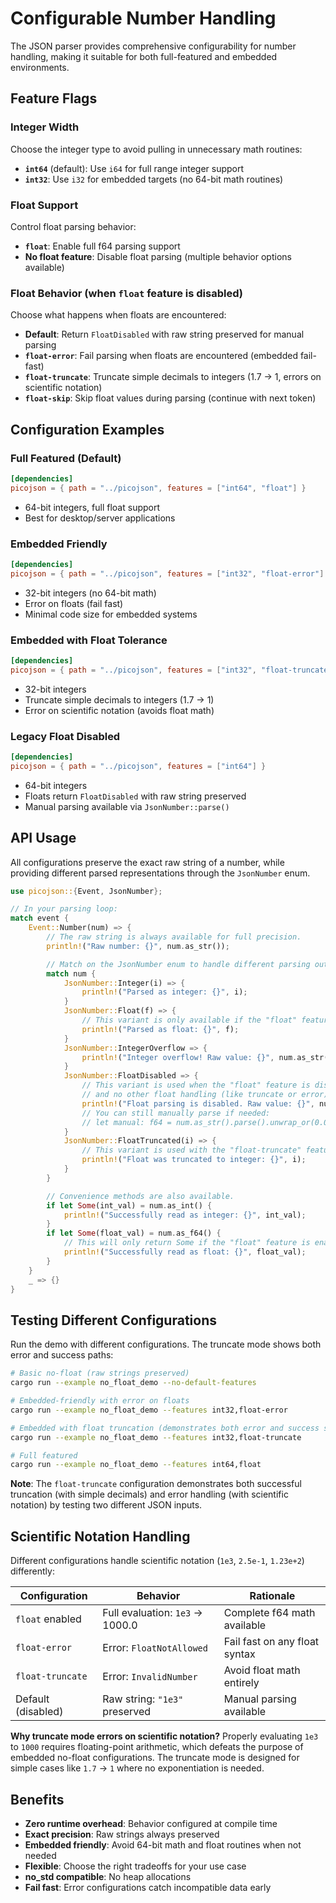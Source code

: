 # Configurable Number Handling

The JSON parser provides comprehensive configurability for number handling, making it suitable for both full-featured and embedded environments.

## Feature Flags

### Integer Width
Choose the integer type to avoid pulling in unnecessary math routines:

- **`int64`** (default): Use `i64` for full range integer support
- **`int32`**: Use `i32` for embedded targets (no 64-bit math routines)

### Float Support
Control float parsing behavior:

- **`float`**: Enable full f64 parsing support
- **No float feature**: Disable float parsing (multiple behavior options available)

### Float Behavior (when `float` feature is disabled)
Choose what happens when floats are encountered:

- **Default**: Return `FloatDisabled` with raw string preserved for manual parsing
- **`float-error`**: Fail parsing when floats are encountered (embedded fail-fast)
- **`float-truncate`**: Truncate simple decimals to integers (1.7 → 1, errors on scientific notation)
- **`float-skip`**: Skip float values during parsing (continue with next token)

## Configuration Examples

### Full Featured (Default)
```toml
[dependencies]
picojson = { path = "../picojson", features = ["int64", "float"] }
```
- 64-bit integers, full float support
- Best for desktop/server applications

### Embedded Friendly
```toml
[dependencies]
picojson = { path = "../picojson", features = ["int32", "float-error"] }
```
- 32-bit integers (no 64-bit math)
- Error on floats (fail fast)
- Minimal code size for embedded systems

### Embedded with Float Tolerance
```toml
[dependencies]
picojson = { path = "../picojson", features = ["int32", "float-truncate"] }
```
- 32-bit integers
- Truncate simple decimals to integers (1.7 → 1)
- Error on scientific notation (avoids float math)

### Legacy Float Disabled
```toml
[dependencies]
picojson = { path = "../picojson", features = ["int64"] }
```
- 64-bit integers
- Floats return `FloatDisabled` with raw string preserved
- Manual parsing available via `JsonNumber::parse()`

## API Usage

All configurations preserve the exact raw string of a number, while providing different parsed representations through the `JsonNumber` enum.

```rust
use picojson::{Event, JsonNumber};

// In your parsing loop:
match event {
    Event::Number(num) => {
        // The raw string is always available for full precision.
        println!("Raw number: {}", num.as_str());

        // Match on the JsonNumber enum to handle different parsing outcomes.
        match num {
            JsonNumber::Integer(i) => {
                println!("Parsed as integer: {}", i);
            }
            JsonNumber::Float(f) => {
                // This variant is only available if the "float" feature is enabled.
                println!("Parsed as float: {}", f);
            }
            JsonNumber::IntegerOverflow => {
                println!("Integer overflow! Raw value: {}", num.as_str());
            }
            JsonNumber::FloatDisabled => {
                // This variant is used when the "float" feature is disabled
                // and no other float handling (like truncate or error) is active.
                println!("Float parsing is disabled. Raw value: {}", num.as_str());
                // You can still manually parse if needed:
                // let manual: f64 = num.as_str().parse().unwrap_or(0.0);
            }
            JsonNumber::FloatTruncated(i) => {
                // This variant is used with the "float-truncate" feature.
                println!("Float was truncated to integer: {}", i);
            }
        }

        // Convenience methods are also available.
        if let Some(int_val) = num.as_int() {
            println!("Successfully read as integer: {}", int_val);
        }
        if let Some(float_val) = num.as_f64() {
            // This will only return Some if the "float" feature is enabled.
            println!("Successfully read as float: {}", float_val);
        }
    }
    _ => {}
}
```

## Testing Different Configurations

Run the demo with different configurations. The truncate mode shows both error and success paths:

```bash
# Basic no-float (raw strings preserved)
cargo run --example no_float_demo --no-default-features

# Embedded-friendly with error on floats
cargo run --example no_float_demo --features int32,float-error

# Embedded with float truncation (demonstrates both error and success scenarios)
cargo run --example no_float_demo --features int32,float-truncate

# Full featured
cargo run --example no_float_demo --features int64,float
```

**Note**: The `float-truncate` configuration demonstrates both successful truncation (with simple decimals) and error handling (with scientific notation) by testing two different JSON inputs.

## Scientific Notation Handling

Different configurations handle scientific notation (`1e3`, `2.5e-1`, `1.23e+2`) differently:

| Configuration | Behavior | Rationale |
|---------------|----------|-----------|
| `float` enabled | Full evaluation: `1e3` → 1000.0 | Complete f64 math available |
| `float-error` | Error: `FloatNotAllowed` | Fail fast on any float syntax |
| `float-truncate` | Error: `InvalidNumber` | Avoid float math entirely |
| Default (disabled) | Raw string: `"1e3"` preserved | Manual parsing available |

**Why truncate mode errors on scientific notation?**
Properly evaluating `1e3` to `1000` requires floating-point arithmetic, which defeats the purpose of embedded no-float configurations. The truncate mode is designed for simple cases like `1.7` → `1` where no exponentiation is needed.

## Benefits

- **Zero runtime overhead**: Behavior configured at compile time
- **Exact precision**: Raw strings always preserved
- **Embedded friendly**: Avoid 64-bit math and float routines when not needed
- **Flexible**: Choose the right tradeoffs for your use case
- **no_std compatible**: No heap allocations
- **Fail fast**: Error configurations catch incompatible data early
